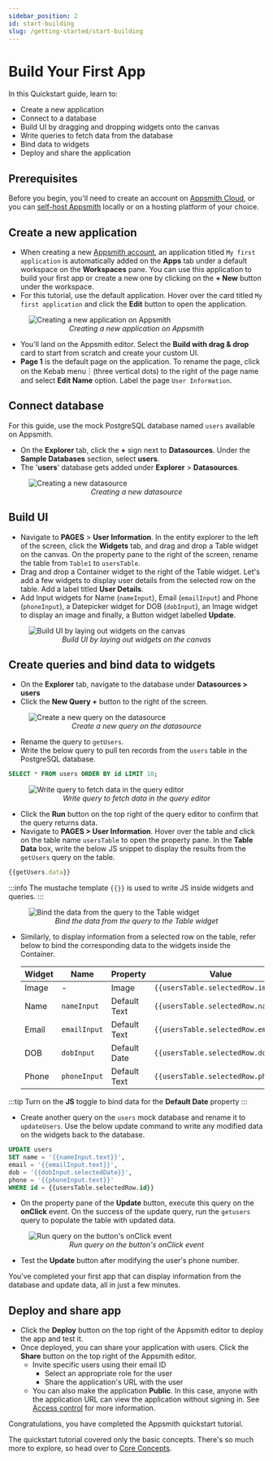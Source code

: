 ```yaml
---
sidebar_position: 2
id: start-building
slug: /getting-started/start-building
---
```

# Build Your First App

In this Quickstart guide, learn to:

* Create a new application
* Connect to a database
* Build UI by dragging and dropping widgets onto the canvas
* Write queries to fetch data from the database
* Bind data to widgets
* Deploy and share the application

## Prerequisites

Before you begin, you'll need to create an account on [Appsmith Cloud](https://app.appsmith.com/), or you can [self-host Appsmith](/getting-started/setup) locally or on a hosting platform of your choice.

## Create a new application

* When creating a new [Appsmith account](https://app.appsmith.com/), an application titled `My first application` is automatically added on the **Apps** tab under a default workspace on the **Workspaces** pane. You can use this application to build your first app or create a new one by clicking on the **+ New** button under the workspace.
* For this tutorial, use the default application. Hover over the card titled `My first application` and click the **Edit** button to open the application.

<figure>
  <img src="/img/create-new-app.png" style= {{width:"100%", height:"auto"}} alt="Creating a new application on Appsmith"/>
  <figcaption align = "center"><i>Creating a new application on Appsmith</i></figcaption>
</figure>


* You'll land on the Appsmith editor. Select the **Build with drag & drop** card to start from scratch and create your custom UI.
* **Page 1** is the default page on the application. To rename the page, click on the Kebab menu︙(three vertical dots) to the right of the page name and select **Edit Name** option. Label the page `User Information`.

## Connect database

For this guide, use the mock PostgreSQL database named `users` available on Appsmith.

* On the **Explorer** tab, click the **+** sign next to **Datasources**. Under the **Sample Databases** section, select **users**.
* The '**users**' database gets added under **Explorer** > **Datasources**.

<figure>
  <img src="/img/Add_Datasource.png" style= {{width:"100%", height:"auto"}} alt="Creating a new datasource"/>
  <figcaption align = "center"><i>Creating a new datasource</i></figcaption>
</figure>

## Build UI

* Navigate to **PAGES** > **User Information**. In the entity explorer to the left of the screen, click the **Widgets** tab, and drag and drop a Table widget on the canvas. On the property pane to the right of the screen, rename the table from `Table1` to `usersTable`.
* Drag and drop a Container widget to the right of the Table widget. Let's add a few widgets to display user details from the selected row on the table. Add a label titled **User Details**.
* Add Input widgets for Name (`nameInput`), Email (`emailInput`) and Phone (`phoneInput`), a Datepicker widget for DOB (`dobInput`), an Image widget to display an image and finally, a Button widget labelled **Update**.

<figure>
  <img src="/img/build-ui.png" style= {{width:"100%", height:"auto"}} alt="Build UI by laying out widgets on the canvas"/>
  <figcaption align = "center"><i>Build UI by laying out widgets on the canvas</i></figcaption>
</figure>

## Create queries and bind data to widgets

* On the **Explorer** tab, navigate to the database under **Datasources > users**
* Click the **New Query +** button to the right of the screen.

<figure>
  <img src="/img/create-new-query.png" style= {{width:"100%", height:"auto"}} alt="Create a new query on the datasource"/>
  <figcaption align = "center"><i>Create a new query on the datasource</i></figcaption>
</figure>

* Rename the query to `getUsers`.
* Write the below query to pull ten records from the `users` table in the PostgreSQL database.

```sql
SELECT * FROM users ORDER BY id LIMIT 10;
```

<figure>
  <img src="/img/write-fetch-data-query.png" style= {{width:"100%", height:"auto"}} alt="Write query to fetch data in the query editor"/>
  <figcaption align = "center"><i>Write query to fetch data in the query editor</i></figcaption>
</figure>


* Click the **Run** button on the top right of the query editor to confirm that the query returns data.
* Navigate to **PAGES > User Information**. Hover over the table and click on the table name `usersTable` to open the property pane. In the **Table Data** box, write the below JS snippet to display the results from the `getUsers` query on the table.

```javascript
{{getUsers.data}}
```

:::info
The mustache template `{{}}` is used to write JS inside widgets and queries.
:::

<figure>
  <img src="/img/bind-data-from-query.png" style= {{width:"100%", height:"auto"}} alt="Bind the data from the query to the Table widget"/>
  <figcaption align = "center"><i>Bind the data from the query to the Table widget</i></figcaption>
</figure>

* Similarly, to display information from a selected row on the table, refer below to bind the corresponding data to the widgets inside the Container.

  | Widget | Name       | Property                                          | Value                              |
  | ------ | ---------- | ------------------------------------------------- | ---------------------------------- |
  | Image  | -          | Image                                             | ```{{usersTable.selectedRow.image}}``` |
  | Name   | `nameInput`  | Default Text                                      | ```{{usersTable.selectedRow.name}}```  |
  | Email  | `emailInput` | Default Text                                      | ```{{usersTable.selectedRow.email}}``` |
  | DOB    | `dobInput`   | Default Date                                      | ```{{usersTable.selectedRow.dob}}``` |
  | Phone  | `phoneInput` | Default Text                                      | ```{{usersTable.selectedRow.phone}}``` |

:::tip
Turn on the **JS** toggle to bind data for the **Default Date** property
:::

* Create another query on the `users` mock database and rename it to `updateUsers`. Use the below update command to write any modified data on the widgets back to the database.

```sql
UPDATE users 
SET name = '{{nameInput.text}}', 
email = '{{emailInput.text}}', 
dob = '{{dobInput.selectedDate}}', 
phone = '{{phoneInput.text}}' 
WHERE id = {{usersTable.selectedRow.id}} 
```

* On the property pane of the **Update** button, execute this query on the **onClick** event. On the success of the update query, run the `getusers` query to populate the table with updated data.

<figure>
  <img src="/img/run-query-on-click-event.png" style= {{width:"100%", height:"auto"}} alt="Run query on the button's onClick event"/>
  <figcaption align = "center"><i>Run query on the button's onClick event</i></figcaption>
</figure>

* Test the **Update** button after modifying the user's phone number.

You’ve completed your first app that can display information from the database and update data, all in just a few minutes.

## Deploy and share app

* Click the **Deploy** button on the top right of the Appsmith editor to deploy the app and test it.
* Once deployed, you can share your application with users. Click the **Share** button on the top right of the Appsmith editor.
  * Invite specific users using their email ID
    * Select an appropriate role for the user
    * Share the application's URL with the user
  * You can also make the application **Public**. In this case, anyone with the application URL can view the application without signing in. See [Access control](/advanced-concepts/access-control) for more information.

Congratulations, you have completed the Appsmith quickstart tutorial.

The quickstart tutorial covered only the basic concepts. There's so much more to explore, so head over to [Core Concepts](/core-concepts/connecting-to-data-sources).

